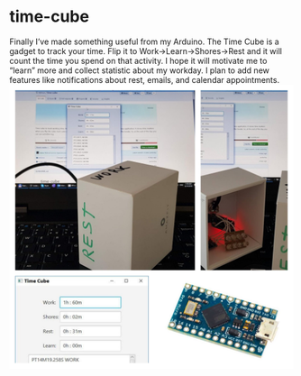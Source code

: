 # time-cube
Finally I’ve made something useful from my Arduino. The Time Cube is a gadget to track your time. Flip it to Work->Learn->Shores->Rest and it will count the time you spend on that activity. I hope it will motivate me to “learn” more and collect statistic about my workday. I plan to add new features like notifications about rest, emails, and calendar appointments.
![Time Cube](time_cube.jpg?raw=true "Time Cube in action")
